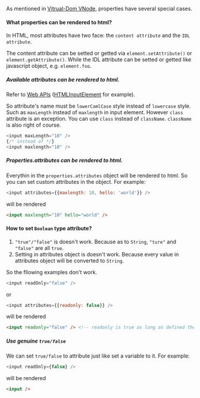 As mentioned in [Vitrual-Dom VNode](https://github.com/Matt-Esch/virtual-dom/blob/master/docs/vnode.md), properties have several special cases.

#### What properties can be rendered to html?

In HTML, most attributes have two face: the `content attribute` and the `IDL attribute`.

The content attribute can be setted or getted via `element.setAttribute()` or `element.getAttribute()`. While the IDL attribute can be setted or getted like javascript object, e.g. `element.foo`.

##### Available attributes can be rendered to html.

Refer to [Web APIs](https://developer.mozilla.org/en-US/docs/Web/API) ([HTMLInputElement](https://developer.mozilla.org/en-US/docs/Web/API/HTMLInputElement) for example).

So attribute's name must be `lowerCamlCase` style instead of `lowercase` style. Such as `maxLength` instead of `maxlength` in input element. However `class` attribute is an exception.
You can use `class` instead of `className`. `className` is also right of course.

```js
<input maxLength="10" />
{/* instead of */}
<input maxlength="10" />
```

##### Properties.attributes can be rendered to html.

Everythin in the `properties.attributes` object will be rendered to html. So you can set custom attributes in the object.
For example:

```js
<input attributes={{maxlength: 10, hello: 'world'}} />
```

will be rendered

```html
<input maxlength="10" hello="world" />
```

#### How to set `Boolean` type attribute?

1. `"true"/"false"` is doesn't work. Because as to `String`, `"ture"` and `"false"` are all `true`.
2. Setting in attributes object is doesn't work. Because every value in attributes object will be converted to `String`.

So the fllowing examples don't work.

```js
<input readOnly="false" />
```

or

```js
<input attributes={{readonly: false}} />
```

will be rendered

```html
<input readonly="false" /> <!-- readonly is true as long as defined the attribute -->
```

##### Use genuine `true/false`

We can set `true/false` to attribute just like set a variable to it. For example:

```js
<input readOnly={false} />
```

will be rendered

```html
<input />
```
